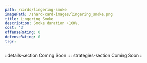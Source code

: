 ```yaml
---
path: /cards/lingering-smoke
imagePath: /shard-card-images/lingering_smoke.png
title: Lingering Smoke
description: Smoke duration +100%.
cost: '3'
offenseRating: 0
defenseRating: 0
tags:
---
```

::details-section
Coming Soon
::
::strategies-section
Coming Soon
::